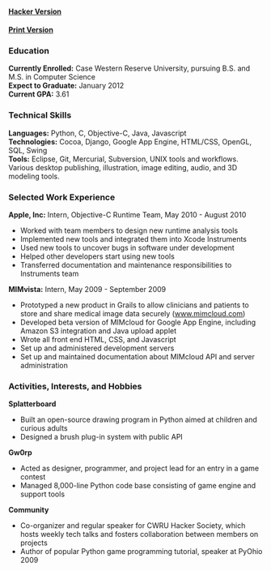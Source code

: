 #### [Hacker Version](/hacker_resume)
#### [Print Version](http://dl.dropbox.com/u/360865/Stephen%20Johnson%20Resume.pdf)

### Education

**Currently Enrolled:** Case Western Reserve University, pursuing B.S. and M.S. in Computer Science  
**Expect to Graduate:** January 2012  
**Current GPA:** 3.61

### Technical Skills

**Languages:** Python, C, Objective-C, Java, Javascript  
**Technologies:** Cocoa, Django, Google App Engine, HTML/CSS, OpenGL, SQL, Swing  
**Tools:** Eclipse, Git, Mercurial, Subversion, UNIX tools and workflows. Various desktop publishing, illustration, image editing, audio, and 3D modeling tools.  

### Selected Work Experience

**Apple, Inc:** Intern, Objective-C Runtime Team, May 2010 - August 2010  

* Worked with team members to design new runtime analysis tools                  
* Implemented new tools and integrated them into Xcode Instruments               
* Used new tools to uncover bugs in software under development                   
* Helped other developers start using new tools                                  
* Transferred documentation and maintenance responsibilities to Instruments team 

**MIMvista:** Intern, May 2009 - September 2009  

* Prototyped a new product in Grails to allow clinicians and patients to store and share medical image data securely (www.mimcloud.com)
* Developed beta version of MIMcloud for Google App Engine, including Amazon S3 integration and Java upload applet
* Wrote all front end HTML, CSS, and Javascript
* Set up and administered development servers
* Set up and maintained documentation about MIMcloud API and server administration

### Activities, Interests, and Hobbies

**Splatterboard**

* Built an open-source drawing program in Python aimed at children and curious adults
* Designed a brush plug-in system with public API

**Gw0rp**

* Acted as designer, programmer, and project lead for an entry in a game contest
* Managed 8,000-line Python code base consisting of game engine and support tools

**Community**

* Co-organizer and regular speaker for CWRU Hacker Society, which hosts weekly tech talks and fosters collaboration between members on projects
* Author of popular Python game programming tutorial, speaker at PyOhio 2009
